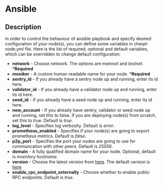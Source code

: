 # Ansible

## Description

In order to control the behaviour of ansible playbook and specify desired configuration of your node(s), you can define some variables in cheqd-node.yml file. Here is the list of required, optional and default variables, which can be overridden to change default configuration:

* **network** - Choose network. The options are *mainnet* and *testnet*. ***Required**
* **moniker** - A custom human readable name for your node. ***Required**
* **sentry_id** - If you already have a sentry node up and running, enter its id here.
* **validator_id** - If you already have a validator node up and running, enter its id here.
* **seed_id** - If you already have a seed node up and running, enter its id here.
* **new_account** - If you already have sentry, validator or seed node up and running, set this to false. If you are deploying node(s) from scratch, set this to true. Default is *true*.
* **log_level** - Specifies log verbosity. Default is *error*.
* **prometheus_enabled** - Specifies if your node(s) are going to export prometheus metrics. Default is *false*.
* **p2p_port** - Specifies the port your nodes are going to use for communcation with other peers. Default is *25556*.
* **domain** - A fully qualified domain name for your node. Optional, default is *inventory hostname*.
* **version** - Choose the latest version from [here](https://github.com/cheqd/cheqd-node/releases). The default version is [here](./roles/cheqd/defaults/main.yml)
* **enable_rpc_endpoint_externally** - Choose whether to enable public RPC endpoints. Default is *true*.

